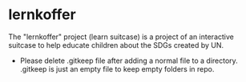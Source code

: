 # lernkoffer

The "lernkoffer" project (learn suitcase) is a project of an interactive suitcase to help educate children about the SDGs created by UN. 

* Please delete .gitkeep file after adding a normal file to a directory. .gitkeep is just an empty file to keep empty folders in repo.

